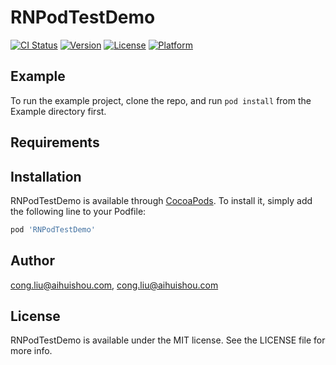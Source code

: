 # RNPodTestDemo

[![CI Status](https://img.shields.io/travis/cong.liu@aihuishou.com/RNPodTestDemo.svg?style=flat)](https://travis-ci.org/cong.liu@aihuishou.com/RNPodTestDemo)
[![Version](https://img.shields.io/cocoapods/v/RNPodTestDemo.svg?style=flat)](https://cocoapods.org/pods/RNPodTestDemo)
[![License](https://img.shields.io/cocoapods/l/RNPodTestDemo.svg?style=flat)](https://cocoapods.org/pods/RNPodTestDemo)
[![Platform](https://img.shields.io/cocoapods/p/RNPodTestDemo.svg?style=flat)](https://cocoapods.org/pods/RNPodTestDemo)

## Example

To run the example project, clone the repo, and run `pod install` from the Example directory first.

## Requirements

## Installation

RNPodTestDemo is available through [CocoaPods](https://cocoapods.org). To install
it, simply add the following line to your Podfile:

```ruby
pod 'RNPodTestDemo'
```

## Author

cong.liu@aihuishou.com, cong.liu@aihuishou.com

## License

RNPodTestDemo is available under the MIT license. See the LICENSE file for more info.

